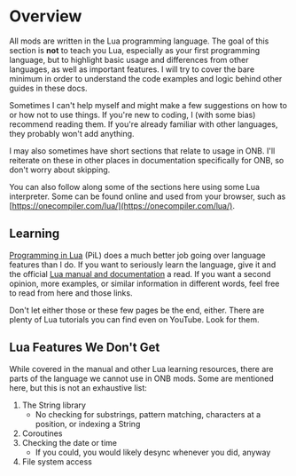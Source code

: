 # Overview

All mods are written in the Lua programming language. The goal of this section is **not** to teach you Lua, especially as 
your first programming language, but to highlight basic usage and differences from other languages, as well as important features.
I will try to cover the bare minimum in order to understand the code examples and logic behind other guides in these 
docs.


Sometimes I can't help myself and might make a few suggestions on how to or how not to use things. If you're new to coding, I 
(with some bias) recommend reading them. If you're already familiar with other languages, they probably won't add anything.

I may also sometimes have short sections that relate to usage in ONB. I'll reiterate on these in other places in documentation 
specifically for ONB, so don't worry about skipping.

You can also follow along some of the sections here using some Lua interpreter. Some can be found online and used from your 
browser, such as [https://onecompiler.com/lua/](https://onecompiler.com/lua/).

## Learning

[Programming in Lua](https://www.lua.org/pil/contents.html) (PiL) does a much better job going over language features than I 
do. If you want to seriously learn the language, give it and the official [Lua manual and documentation](https://www.lua.org/manual/5.4/)
a read. If you want a second opinion, more examples, or similar information in different words, feel free to read from here 
and those links.

Don't let either those or these few pages be the end, either. There are plenty of Lua tutorials you can find even on 
YouTube. Look for them.

## Lua Features We Don't Get

While covered in the manual and other Lua learning resources, there are parts of the language we cannot use in ONB mods.
Some are mentioned here, but this is not an exhaustive list:

1. The String library
    - No checking for substrings, pattern matching, characters at a position, or indexing a String
2. Coroutines
3. Checking the date or time
    - If you could, you would likely desync whenever you did, anyway
4. File system access
